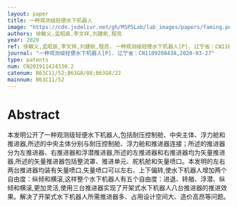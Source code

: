 ```yaml
---
layout: paper
title: 一种观测级轻便水下机器人
image: "https://cdn.jsdelivr.net/gh/MSPSLab/lab_images/papers/faming.png"
authors: 徐敏义,孟昭辰,李文祥,刘建航,程亮
year: 2020
ref: 徐敏义,孟昭辰,李文祥,刘建航,程亮. 一种观测级轻便水下机器人[P]. 辽宁省：CN110920843A,2020-03-27
journal: "一种观测级轻便水下机器人[P]. 辽宁省：CN110920843A,2020-03-27"
type: patents
num: CN201911424330.2
catenum: B63C11/52;B63G8/08;B63G8/22
mainnum: B63C11/52
---
```


# Abstract

本发明公开了一种观测级轻便水下机器人,包括耐压控制舱、中央主体、浮力舱和推进器,所述的中央主体分别与耐压控制舱、浮力舱和推进器连接；所述的推进器分为左推进器、右推进器和浮潜推进器,所述的左推进器和右推进器均为矢量推进器,所述的矢量推进器包括整流罩、推进单元、舵机舱和矢量喷口。本发明的左右两台推进器均装有矢量喷口,矢量喷口可以左右、上下偏转,使水下机器人增加两个自由度：纵倾和横滚,这样整个水下机器人有五个自由度：进退、转艏、浮潜、纵倾和横滚,更加灵活,使用三台推进器实现了开架式水下机器人八台推进器的推进效果。解决了开架式水下机器人所需推进器多、占用设计空间大、造价高昂等问题。